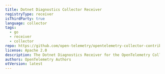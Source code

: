 ```yaml
---
title: Dotnet Diagnostics Collector Receiver
registryType: receiver
isThirdParty: true
language: collector
tags:
  - go
  - receiver
  - collector
repo: https://github.com/open-telemetry/opentelemetry-collector-contrib/tree/main/receiver/dotnetdiagnosticsreceiver
license: Apache 2.0
description: The Dotnet Diagnostics Receiver for the OpenTelemetry Collector provides a capability similar to the dotnet-counters tool, which takes a .NET process ID and reads metrics from that process, providing them to the CLI. Similarly, this receiver reads metrics from a given .NET process, translating them and providing them to the Collector.
authors: OpenTelemetry Authors
otVersion: latest
---
```

